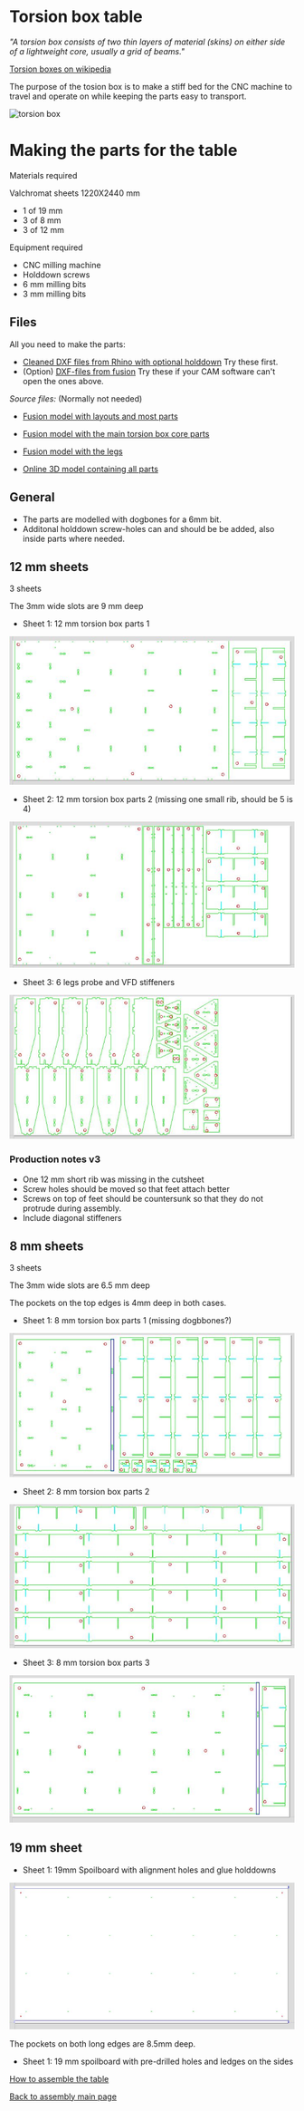 
# Torsion box table

_"A torsion box consists of two thin layers of material (skins) on either side of a lightweight core, usually a grid of beams."_

[Torsion boxes on wikipedia](https://en.wikipedia.org/wiki/Torsion_box)

The purpose of the tosion box is to make a stiff bed for the CNC machine to travel and operate on while keeping the parts easy to transport.

![torsion box](https://raw.githubusercontent.com/fellesverkstedet/fabricatable-machines/master/humphrey-large-format-cnc/humphrey_v3/img/assembly/table_complete.jpg)

# Making the parts for the table

Materials required

Valchromat sheets 1220X2440 mm

* 1 of 19 mm 
* 3 of 8 mm 
* 3 of 12 mm

Equipment required

* CNC milling machine
* Holddown screws 
* 6 mm milling bits
* 3 mm milling bits

## Files
All you need to make the parts:
* [Cleaned DXF files from Rhino with optional holddown](Table_parts_DXF-cleaned_holddown.zip) Try these first.
* (Option) [DXF-files from fusion](Table_parts_DXF_from_fusion.zip) Try these if your CAM software can't open the ones above.

*Source files:* (Normally not needed)
* [Fusion model with layouts and most parts](https://a360.co/2Mzsrp2)
* [Fusion model with the main torsion box core parts](https://a360.co/2OGe8wh)
* [Fusion model with the legs](https://a360.co/2MuRitT)

* [Online 3D model containing all parts](https://a360.co/2AF6yjp)

## General

* The parts are modelled with dogbones for a 6mm bit.
* Additonal holddown screw-holes can and should be be added, also inside parts where needed.

## 12 mm sheets

3 sheets

The 3mm wide slots are 9 mm deep

* Sheet 1: 12 mm torsion box parts 1 

![wood sheet](img/parts/wood/12mm_1.JPG)
* Sheet 2: 12 mm torsion box parts 2 (missing one small rib, should be 5 is 4)

![wood sheet](img/parts/wood/12mm_2.JPG)
* Sheet 3: 6 legs probe and VFD stiffeners 

![wood sheet](img/parts/wood/12mm_3.JPG)

### Production notes v3
* One 12 mm short rib was missing in the cutsheet
* Screw holes should be moved so that feet attach better
* Screws on top of feet should be countersunk so that they do not protrude during assembly.
* Include diagonal stiffeners

## 8 mm sheets

3 sheets

The 3mm wide slots are 6.5 mm deep

The pockets on the top edges is 4mm deep in both cases.

* Sheet 1: 8 mm torsion box parts 1 (missing dogbbones?)

![wood sheet](img/parts/wood/8mm_1.JPG)
* Sheet 2: 8 mm torsion box parts 2 

![wood sheet](img/parts/wood/8mm_2.JPG)
* Sheet 3: 8 mm torsion box parts 3 

![wood sheet](img/parts/wood/8mm_3.JPG)

## 19 mm sheet

* Sheet 1: 19mm Spoilboard with alignment holes and glue holddowns

![wood sheet](img/parts/wood/19mm_1.JPG)

The pockets on both long edges are 8.5mm deep.

* Sheet 1: 19 mm spoilboard with pre-drilled holes and ledges on the sides


[How to assemble the table](https://github.com/fellesverkstedet/fabricatable-machines/blob/master/humphrey-large-format-cnc/humphrey_v3/Table_assembly.md)

[Back to assembly main page](https://github.com/fellesverkstedet/fabricatable-machines/tree/master/humphrey-large-format-cnc/humphrey_v3#how-to-make-humphrey-v3)

